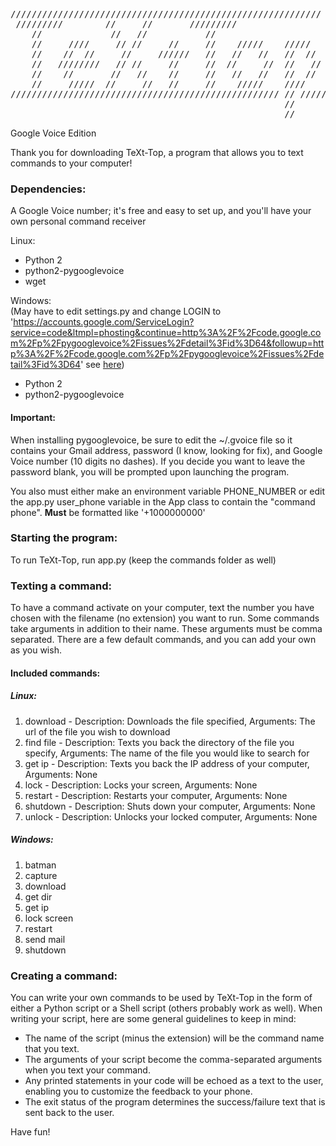 <pre>
///////////////////////////////////////////////////////////
 /////////        //     //       /////////                
    //             //   //           //                         
    //     ////     // //     //     //    /////    /////   
    //    //  //     //     //////   //   //   //   //  //  
    //   ////////   // //     //     //  //     //  //   // 
    //    //       //   //    //     //   //   //   //  //  
    //     /////  //     //   //     //    /////    ////    
/////////////////////////////////////////////////// // /////     
                                                    //      
                                                    // 
</pre>

Google Voice Edition

Thank you for downloading TeXt-Top, a program that allows you to text commands to your computer!

### Dependencies:
A Google Voice number; it's free and easy to set up, and you'll have your own personal command receiver

Linux:
- Python 2
- python2-pygooglevoice
- wget

Windows:  
(May have to edit settings.py and change LOGIN to 'https://accounts.google.com/ServiceLogin?service=code&ltmpl=phosting&continue=http%3A%2F%2Fcode.google.com%2Fp%2Fpygooglevoice%2Fissues%2Fdetail%3Fid%3D64&followup=http%3A%2F%2Fcode.google.com%2Fp%2Fpygooglevoice%2Fissues%2Fdetail%3Fid%3D64'
see [here](https://code.google.com/p/pygooglevoice/issues/detail?id=64))
- Python 2
- python2-pygooglevoice


#### Important:
When installing pygooglevoice, be sure to edit the ~/.gvoice file so it contains your Gmail address, password (I know, looking for fix), and Google Voice number (10 digits no dashes).  If you decide you want to leave the password blank, you will be prompted upon launching the program.

You also must either make an environment variable PHONE_NUMBER or edit the app.py user_phone variable in the App class to contain the "command phone".  **Must**
be formatted like '+1000000000'


### Starting the program:
To run TeXt-Top, run app.py (keep the commands folder as well)

### Texting a command:
To have a command activate on your computer, text the number you have chosen with the filename (no extension) you want to run. Some commands take arguments in addition to their name. These arguments must be comma separated. There are a few default commands, and you can add your own as you wish.

#### Included commands:
##### Linux:
1. download - Description: Downloads the file specified, Arguments: The url of the file you wish to download
2. find file - Description: Texts you back the directory of the file you specify, Arguments: The name of the file you would like to search for
3. get ip - Description: Texts you back the IP address of your computer, Arguments: None
4. lock - Description: Locks your screen, Arguments: None
5. restart - Description: Restarts your computer, Arguments: None
6. shutdown - Description: Shuts down your computer, Arguments: None
7. unlock - Description: Unlocks your locked computer, Arguments: None

##### Windows:
1. batman
2. capture
3. download
4. get dir
5. get ip
6. lock screen
7. restart
8. send mail
9. shutdown


### Creating a command:
You can write your own commands to be used by TeXt-Top in the form of either a Python script or a Shell script (others probably work as well). When writing your script, here are some general guidelines to keep in mind:

- The name of the script (minus the extension) will be the command name that you text.
- The arguments of your script become the comma-separated arguments when you text your command.
- Any printed statements in your code will be echoed as a text to the user, enabling you to customize the feedback to your phone.
- The exit status of the program determines the success/failure text that is sent back to the user.

Have fun!
